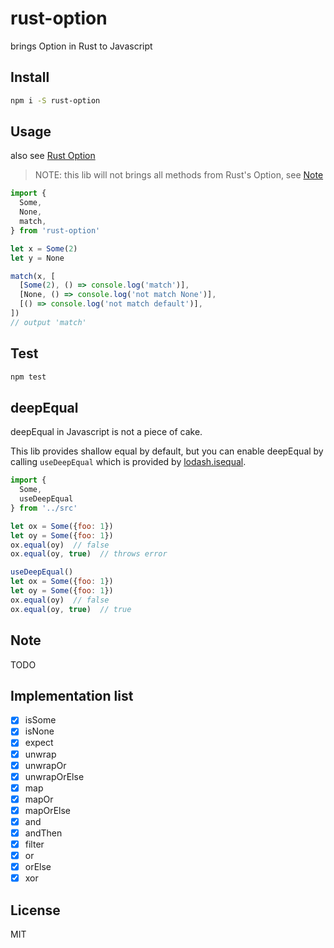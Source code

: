 # rust-option

brings Option in Rust to Javascript

## Install

```bash
npm i -S rust-option
```

## Usage

also see [Rust Option][option]

> NOTE: this lib will not brings all methods from Rust's Option, see [Note](#Note)

```javascript
import {
  Some,
  None,
  match,
} from 'rust-option'

let x = Some(2)
let y = None

match(x, [
  [Some(2), () => console.log('match')],
  [None, () => console.log('not match None')],
  [() => console.log('not match default')],
])
// output 'match'
```

[option]: https://doc.rust-lang.org/std/option/enum.Option.html

## Test

```bash
npm test
```

## deepEqual

deepEqual in Javascript is not a piece of cake.

This lib provides shallow equal by default, but you can enable deepEqual by calling `useDeepEqual` which is provided by [lodash.isequal][lodash.isequal].

```javascript
import {
  Some,
  useDeepEqual
} from '../src'

let ox = Some({foo: 1})
let oy = Some({foo: 1})
ox.equal(oy)  // false
ox.equal(oy, true)  // throws error

useDeepEqual()
let ox = Some({foo: 1})
let oy = Some({foo: 1})
ox.equal(oy)  // false
ox.equal(oy, true)  // true
```

[lodash.isequal]: https://www.npmjs.com/package/lodash.isequal

<a name="#Note"></a>
## Note

TODO

## Implementation list

- [x] isSome
- [x] isNone
- [x] expect
- [x] unwrap
- [x] unwrapOr
- [x] unwrapOrElse
- [x] map
- [x] mapOr
- [x] mapOrElse
- [x] and
- [x] andThen
- [x] filter
- [x] or
- [x] orElse
- [x] xor

## License

MIT